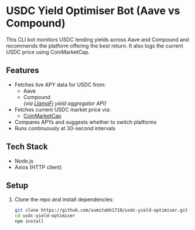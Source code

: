 # USDC Yield Optimiser Bot (Aave vs Compound)

This CLI bot monitors USDC lending yields across Aave and Compound and recommends the platform offering the best return. It also logs the current USDC price using CoinMarketCap.

## Features

- Fetches live APY data for USDC from:
  - Aave
  - Compound  
  *(via [LlamaFi](https://yields.llama.fi/) yield aggregator API)*
- Fetches current USDC market price via:
  - [CoinMarketCap](https://coinmarketcap.com/)
- Compares APYs and suggests whether to switch platforms
- Runs continuously at 30-second intervals

## Tech Stack

- Node.js
- Axios (HTTP client)

## Setup

1. Clone the repo and install dependencies:
   ```bash
   git clone https://github.com/sumitabh1710/usdc-yield-optimiser.git
   cd usdc-yield-optimiser
   npm install
